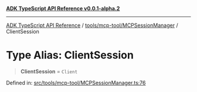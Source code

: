 [**ADK TypeScript API Reference v0.0.1-alpha.2**](../../../../README.md)

***

[ADK TypeScript API Reference](../../../../modules.md) / [tools/mcp-tool/MCPSessionManager](../README.md) / ClientSession

# Type Alias: ClientSession

> **ClientSession** = `Client`

Defined in: [src/tools/mcp-tool/MCPSessionManager.ts:76](https://github.com/njraladdin/adk-typescript/blob/main/src/tools/mcp-tool/MCPSessionManager.ts#L76)
